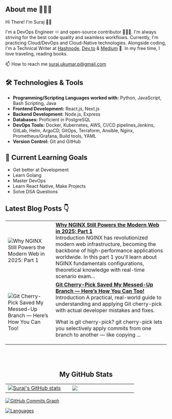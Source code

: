 <!-- Visitors counter 

<p align="left" > <img src="https://komarev.com/ghpvc/?username=Suraj-kumar00&label=Profile%20views&color=0e75b6&style=flat" alt="Suraj-kumar00" /> </p>
-->

## About me 🧑🏻‍💻

Hi There! I'm Suraj 👋🏻

I'm a DevOps Engineer ♾️ and open-source contributor 🧑🏻‍💻. I'm always striving for the best code quality and seamless workflows. Currently, I'm practicing Cloud/DevOps and Cloud-Native technologies. Alongside coding, I'm a Technical Writer at [Hashnode](https://surajk00.hashnode.dev/), [Dev.to](https://dev.to/surajkumar00) & [Medium](https://medium.com/@Suraj-kumar00) 📝. In my free time, I love traveling, reading books.

📫 How to reach me [suraj.ukumar.p@gmail.com](mailto:suraj.ukumar.p@gmail.com)

## 🛠️ Technologies & Tools

- **Programming/Scripting Languages worked with:** Python, JavaScript, Bash Scripting, Java
- **Frontend Development:** React.js, Next.js
- **Backend Development:** Node.js, Express 
- **Databases:** Proficient in PostgreSQL
- **DevOps Tools:** Docker, Kubernetes, AWS, CI/CD pipelines,Jenkins, GitLab, Helm, ArgoCD, GitOps, Terraform, Ansible, Nginx, Prometheus/Grafana, Build tools, YAML
- **Version Control:** Git and GitHub
  
## 🌱 Current Learning Goals

- Get better at Development
- Learn Golang
- Master DevOps
- Learn React Native, Make Projects
- Solve DSA Questions


<!-- Read the blogs here on my hashnode profile -->

## Latest Blog Posts 👇

<!-- HASHNODE_BLOG:START -->
<table><tr><td><img src="https://cdn.hashnode.com/res/hashnode/image/upload/v1755849009468/b84d5dc8-8e40-476d-aa65-f730dcabd813.png" alt="Why NGINX Still Powers the Modern Web in 2025: Part 1"></td><td><a href="https://blog.devsuraj.me/why-nginx-still-powers-the-modern-web-in-2025-part-1"><strong>Why NGINX Still Powers the Modern Web in 2025: Part 1</strong></a><br>Introduction
NGINX has revolutionized modern web infrastructure, becoming the backbone of high-performance applications worldwide. In this part 1 you'll learn about NGINX fundamentals configurations, theoretical knowledge with real-time scenario exam...</td></tr><tr><td><img src="https://cdn.hashnode.com/res/hashnode/image/upload/v1751306636299/462802b2-aebe-4142-8fe1-1bdbd1afd0d9.png" alt="Git Cherry-Pick Saved My Messed-Up Branch — Here’s How You Can Too!"></td><td><a href="https://blog.devsuraj.me/git-cherry-pick-saved-my-messed-up-branch-heres-how-you-can-too"><strong>Git Cherry-Pick Saved My Messed-Up Branch — Here’s How You Can Too!</strong></a><br>Introduction
A practical, real-world guide to understanding and applying Git cherry-pick with actual developer mistakes and fixes.

What is git cherry-pick?
git cherry-pick lets you selectively apply commits from one branch to another — like copying ...</td></tr></table>
<!-- HASHNODE_BLOG:END -->

<br>

<br>

<h2 align="center">My GitHub Stats</h2>
  </div>
  <div align="center">
    <table>
      <tr>
        <td width="45%">
          <a href="http://www.github.com/Suraj-kumar00"><img src="https://github-readme-stats.vercel.app/api?username=Suraj-kumar00&theme=tokyonight&show_icons=true&hide_border=true&count_private=false" alt="Suraj's GitHub stats" /></a> 
        </td>
        <td width="45%">
          <a href="http://www.github.com/Suraj-kumar00"><img src="https://github-readme-streak-stats.herokuapp.com/?user=Suraj-kumar00&theme=tokyonight&hide_border=true" /></a>
    </table>
      </div>
      <a href="http://www.github.com/Suraj-kumar00"><img src="https://github-readme-activity-graph.vercel.app/graph?username=Suraj-kumar00&theme=merko&bg_color=1c1917&color=ffffff&line=0891b2&point=ffffff&area_color=1c1917&area=true&hide_border=true&custom_title=GitHub%20Commits%20Graph" alt="GitHub Commits Graph" /></a>
    </td>
  </tr>

</table>

</div>
      
<a href="http://www.github.com/Suraj-kumar00"><img src="https://github-readme-stats.vercel.app/api/top-langs/?username=Suraj-kumar00&theme=tokyonight&show_icons=true&hide_border=true&layout=compact" alt="Languages" /></a>
</td>
  
 
